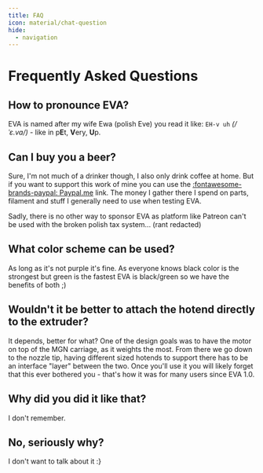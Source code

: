 ```yaml
---
title: FAQ
icon: material/chat-question
hide:
  - navigation
---
```



# Frequently Asked Questions

## How to pronounce EVA?

EVA is named after my wife Ewa (polish Eve) you read it like: `EH-v uh` *(/ˈɛ.va/)* - like in p<b>E</b>t, <b>V</b>ery, <b>U</b>p.

## Can I buy you a beer?

Sure, I'm not much of a drinker though, I also only drink coffee at home. But if you want to support this work of mine you can use the [:fontawesome-brands-paypal: Paypal.me](https://www.paypal.me/pkucmus) link. The money I gather there I spend on parts, filament and stuff I generally need to use when testing EVA.

Sadly, there is no other way to sponsor EVA as platform like Patreon can't be used with the broken polish tax system... (rant redacted)

## What color scheme can be used?

As long as it's not purple it's fine. As everyone knows black color is the strongest but green is the fastest EVA is black/green so we have the benefits of both ;)

## Wouldn't it be better to attach the hotend directly to the extruder?

It depends, better for what? One of the design goals was to have the motor on top of the MGN carriage, as it weights the most. From there we go down to the nozzle tip, having different sized hotends to support there has to be an interface "layer" between the two. Once you'll use it you will likely forget that this ever bothered you - that's how it was for many users since EVA 1.0.

## Why did you did it like that?

I don't remember.

## No, seriously why?

I don't want to talk about it :}
